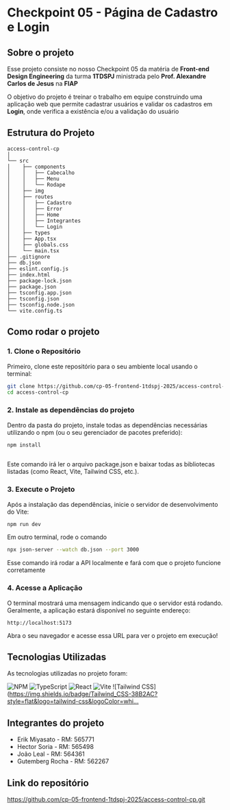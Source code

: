 #  Checkpoint 05 - Página de Cadastro e Login
 
## Sobre o projeto
Esse projeto consiste no nosso Checkpoint 05 da matéria de **Front-end Design Engineering** da turma **1TDSPJ** ministrada pelo **Prof. Alexandre Carlos de Jesus** na **FIAP**
 
O objetivo do projeto é treinar o trabalho em equipe construindo uma aplicação web que permite cadastrar usuários e validar os cadastros em **Login**, onde verifica a existência e/ou a validação do usuário 

## Estrutura do Projeto
```
access-control-cp
│
└── src
│    ├── components
│    │   ├── Cabecalho
│    │   ├── Menu
│    │   └── Rodape
│    ├── img
│    ├── routes
│    │   ├── Cadastro
│    │   ├── Error
│    │   ├── Home
│    │   ├── Integrantes
│    │   └── Login
│    ├── types
│    ├── App.tsx
│    ├── globals.css
│    └── main.tsx
├── .gitignore
├── db.json
├── eslint.config.js
├── index.html
├── package-lock.json
├── package.json
├── tsconfig.app.json
├── tsconfig.json
├── tsconfig.node.json
└── vite.config.ts
```

## Como rodar o projeto
 
### 1. Clone o Repositório
 
Primeiro, clone este repositório para o seu ambiente local usando o terminal:
 
```bash
git clone https://github.com/cp-05-frontend-1tdspj-2025/access-control-cp.git
cd access-control-cp
```
### 2. Instale as dependências do projeto
Dentro da pasta do projeto, instale todas as dependências necessárias utilizando o npm (ou o seu gerenciador de pacotes preferido):
 
```bash
npm install
 
```
Este comando irá ler o arquivo package.json e baixar todas as bibliotecas listadas (como React, Vite, Tailwind CSS, etc.).
 
### 3. Execute o Projeto
 
Após a instalação das dependências, inicie o servidor de desenvolvimento do Vite:
 
```bash
npm run dev
```
 
Em outro terminal, rode o comando 
 
```bash
npx json-server --watch db.json --port 3000
```
Esse comando irá rodar a API localmente e fará com que o projeto funcione corretamente
 
### 4. Acesse a Aplicação
 
O terminal mostrará uma mensagem indicando que o servidor está rodando. Geralmente, a aplicação estará disponível no seguinte endereço:
 
```
http://localhost:5173
```
 
Abra o seu navegador e acesse essa URL para ver o projeto em execução!

## Tecnologias Utilizadas
As tecnologias utilizadas no projeto foram: 
 
![NPM](https://img.shields.io/badge/npm-CB3837?style=flat&logo=npm&logoColor=white)
![TypeScript](https://img.shields.io/badge/TypeScript-3178C6?style=flat&logo=typescript&logoColor=white)
![React](https://img.shields.io/badge/React-20232A?style=flat&logo=react&logoColor=61DAFB)
![Vite](https://img.shields.io/badge/Vite-646CFF?style=flat&logo=vite&logoColor=white)
![Tailwind CSS](https://img.shields.io/badge/Tailwind_CSS-38B2AC?style=flat&logo=tailwind-css&logoColor=whi…
 
## Integrantes do projeto
- Erik Miyasato - RM: 565771
- Hector Soria - RM: 565498
- João Leal - RM: 564361
- Gutemberg Rocha - RM: 562267
## Link do repositório
https://github.com/cp-05-frontend-1tdspj-2025/access-control-cp.git